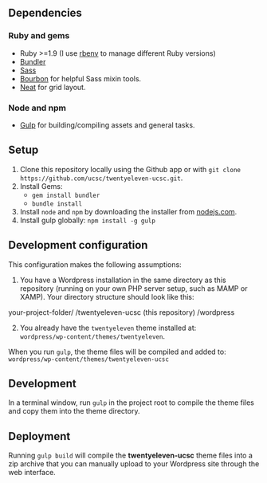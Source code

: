 ## Dependencies

### Ruby and gems

- Ruby >=1.9 (I use [rbenv](https://github.com/sstephenson/rbenv) to manage different Ruby versions)
- [Bundler](http://bundler.io/)
- [Sass](http://sass-lang.com/)
- [Bourbon](http://bourbon.io/) for helpful Sass mixin tools.
- [Neat](http://neat.bourbon.io/) for grid layout.

### Node and npm

- [Gulp](http://gulpjs.com) for building/compiling assets and general tasks.

## Setup

1. Clone this repository locally using the Github app or with `git clone https://github.com/ucsc/twentyeleven-ucsc.git`.
2. Install Gems:
    - `gem install bundler`
    - `bundle install`
3. Install `node` and `npm` by downloading the installer from [nodejs.com](http://nodejs.org).
4. Install gulp globally: `npm install -g gulp`

## Development configuration

This configuration makes the following assumptions:

1. You have a Wordpress installation in the same directory as this repository (running on your own PHP server setup, such as MAMP or XAMP). Your directory structure should look like this:

your-project-folder/
    /twentyeleven-ucsc (this repository)
    /wordpress

2. You already have the `twentyeleven` theme installed at:  
`wordpress/wp-content/themes/twentyeleven`. 

When you run `gulp`, the theme files will be compiled and added to:  
`wordpress/wp-content/themes/twentyeleven-ucsc`

## Development

In a terminal window, run `gulp` in the project root to compile the theme files and copy them into the theme directory.

## Deployment

Running `gulp build` will compile the **twentyeleven-ucsc** theme files into a zip archive that you can manually upload to your Wordpress site through the web interface.